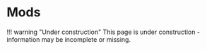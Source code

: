 # Mods

!!! warning "Under construction"
    This page is under construction - information may be incomplete or missing.
